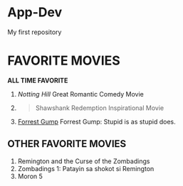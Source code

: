 # App-Dev
My first repository
# FAVORITE MOVIES
**ALL TIME FAVORITE**
1. *Notting Hill*
Great Romantic Comedy Movie
 2. > Shawshank Redemption
  Inspirational Movie
3. [Forrest Gump](https://www.google.com/search?gs_ssp=eJzj4tDP1TdISslKMWD04knLLypKLS5RSC_NLQAAXOMIBw&q=forrest+gump&rlz=1C1BNSD_enPH1060PH1060&oq=forres&gs_lcrp=EgZjaHJvbWUqCggBEC4YsQMYgAQyDQgAEAAY4wIYsQMYgAQyCggBEC4YsQMYgAQyBggCEEUYOTINCAMQLhjHARjRAxiABDINCAQQABiDARixAxiABDIHCAUQABiABDIKCAYQABixAxiABDIKCAcQLhixAxiABDIKCAgQLhixAxiABDIHCAkQABiABNIBCDE4MzNqMGo3qAIAsAIA&sourceid=chrome&ie=UTF-8)
Forrest Gump: Stupid is as stupid does.


## OTHER FAVORITE MOVIES
1. Remington and the Curse of the Zombadings
2. Zombadings 1: Patayin sa shokot si Remington
3. Moron 5 
